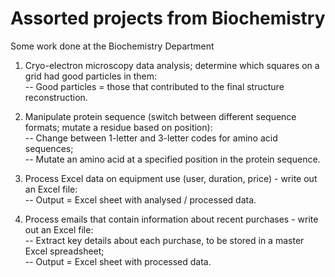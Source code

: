 # Assorted projects from Biochemistry
Some work done at the Biochemistry Department

1) Cryo-electron microscopy data analysis; determine which squares on a grid had good particles in them:<br>
    -- Good particles = those that contributed to the final structure reconstruction.<br>

2) Manipulate protein sequence (switch between different sequence formats; mutate a residue based on position):<br>
    -- Change between 1-letter and 3-letter codes for amino acid sequences;<br>
    -- Mutate an amino acid at a specified position in the protein sequence.<br>

3) Process Excel data on equipment use (user, duration, price) - write out an Excel file:<br>
    -- Output = Excel sheet with analysed / processed data.<br>

4) Process emails that contain information about recent purchases - write out an Excel file:<br>
    -- Extract key details about each purchase, to be stored in a master Excel spreadsheet;<br>
    -- Output = Excel sheet with processed data.


